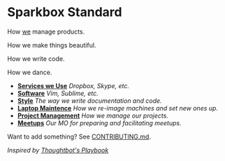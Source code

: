 # Sparkbox Standard


How [we][sparkbox] manage products.

How we make things beautiful.

How we write code.

How we dance.

* **[Services we Use](/services)** _Dropbox, Skype, etc._
* **[Software](/software)** _Vim, Sublime, etc._
* **[Style](/style/README.md)** _The way we write documentation and code._
* **[Laptop Maintence](/laptop/README.md)** _How we re-image machines and set new ones up._
* **[Project Management](/project_management)** _How we manage our projects._
* **[Meetups](/meetups)** _Our MO for preparing and facilitating meetups._

Want to add something? See [CONTRIBUTING.md](/CONTRIBUTING.md).

_Inspired by [Thoughtbot's Playbook][inspiration]_

[inspiration]: https://playbook.thoughtbot.com
[sparkbox]: http://seesparkbox.com
